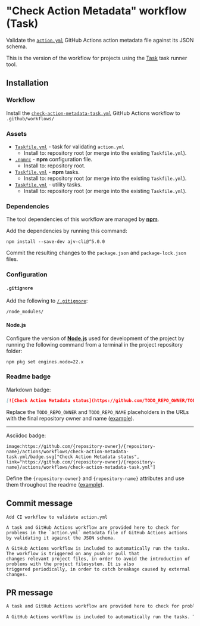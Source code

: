 # "Check Action Metadata" workflow (Task)

Validate the [`action.yml`](https://docs.github.com/en/actions/creating-actions/metadata-syntax-for-github-actions) GitHub Actions action metadata file against its JSON schema.

This is the version of the workflow for projects using the [Task](https://taskfile.dev/#/) task runner tool.

## Installation

### Workflow

Install the [`check-action-metadata-task.yml`](check-action-metadata-task.yml) GitHub Actions workflow to `.github/workflows/`

### Assets

- [`Taskfile.yml`](assets/check-action-metadata-task/Taskfile.yml) - task for validating `action.yml`
  - Install to: repository root (or merge into the existing `Taskfile.yml`).
- [`.npmrc`](assets/npm/.npmrc) - **npm** configuration file.
  - Install to: repository root.
- [`Taskfile.yml`](assets/npm-task/Taskfile.yml) - **npm** tasks.
  - Install to: repository root (or merge into the existing `Taskfile.yml`).
- [`Taskfile.yml`](assets/windows-task/Taskfile.yml) - utility tasks.
  - Install to: repository root (or merge into the existing `Taskfile.yml`).

### Dependencies

The tool dependencies of this workflow are managed by [**npm**](https://www.npmjs.com/).

Add the dependencies by running this command:

```text
npm install --save-dev ajv-cli@^5.0.0
```

Commit the resulting changes to the `package.json` and `package-lock.json` files.

### Configuration

#### `.gitignore`

Add the following to [`/.gitignore`](https://git-scm.com/docs/gitignore):

```
/node_modules/
```

#### Node.js

Configure the version of [**Node.js**](https://nodejs.org) used for development of the project by running the following command from a terminal in the project repository folder:

```text
npm pkg set engines.node=22.x
```

### Readme badge

Markdown badge:

```markdown
[![Check Action Metadata status](https://github.com/TODO_REPO_OWNER/TODO_REPO_NAME/actions/workflows/check-action-metadata-task.yml/badge.svg)](https://github.com/TODO_REPO_OWNER/TODO_REPO_NAME/actions/workflows/check-action-metadata-task.yml)
```

Replace the `TODO_REPO_OWNER` and `TODO_REPO_NAME` placeholders in the URLs with the final repository owner and name ([example](https://raw.githubusercontent.com/arduino-libraries/ArduinoIoTCloud/master/README.md)).

---

Asciidoc badge:

```adoc
image:https://github.com/{repository-owner}/{repository-name}/actions/workflows/check-action-metadata-task.yml/badge.svg["Check Action Metadata status", link="https://github.com/{repository-owner}/{repository-name}/actions/workflows/check-action-metadata-task.yml"]
```

Define the `{repository-owner}` and `{repository-name}` attributes and use them throughout the readme ([example](https://raw.githubusercontent.com/arduino-libraries/WiFiNINA/master/README.adoc)).

## Commit message

```text
Add CI workflow to validate action.yml

A task and GitHub Actions workflow are provided here to check for problems in the `action.yml` metadata file of GitHub Actions actions by validating it against the JSON schema.

A GitHub Actions workflow is included to automatically run the tasks. The workflow is triggered on any push or pull that
changes relevant project files, in order to avoid the introduction of problems with the project filesystem. It is also
triggered periodically, in order to catch breakage caused by external changes.
```

## PR message

```markdown
A task and GitHub Actions workflow are provided here to check for problems in the [`action.yml`](https://docs.github.com/actions/reference/workflows-and-actions/metadata-syntax) metadata file of [GitHub Actions actions](https://docs.github.com/actions/get-started/understand-github-actions#actions) by validating it against [the JSON schema](https://json.schemastore.org/github-action.json).

A GitHub Actions workflow is included to automatically run the tasks. The workflow is triggered on any push or pull that changes relevant project files, in order to avoid the introduction of problems with the project filesystem. It is also triggered periodically, in order to catch breakage caused by external changes.
```
